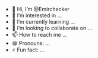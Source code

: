 - 👋 Hi, I’m @Emirchecker
- 👀 I’m interested in ...
- 🌱 I’m currently learning ...
- 💞️ I’m looking to collaborate on ...
- 📫 How to reach me ...
- 😄 Pronouns: ...
- ⚡ Fun fact: ...

<!---
Emirchecker/Emirchecker is a ✨ special ✨ repository because its `README.md` (this file) appears on your GitHub profile.
You can click the Preview link to take a look at your changes.
--->
